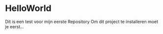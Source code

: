 # HelloWorld
Dit is een test voor mijn eerste Repository
Om dit project te installeren moet je eerst...
